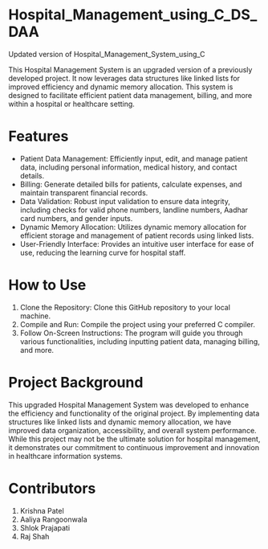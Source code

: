 # Hospital_Management_using_C_DS_DAA
Updated version of Hospital_Management_System_using_C

This Hospital Management System is an upgraded version of a previously developed project. It now leverages data structures like linked lists for improved efficiency and dynamic memory allocation. This system is designed to facilitate efficient patient data management, billing, and more within a hospital or healthcare setting.

# Features

- Patient Data Management: Efficiently input, edit, and manage patient data, including personal information, medical history, and contact details.
- Billing: Generate detailed bills for patients, calculate expenses, and maintain transparent financial records.
- Data Validation: Robust input validation to ensure data integrity, including checks for valid phone numbers, landline numbers, Aadhar card numbers, and gender inputs.
- Dynamic Memory Allocation: Utilizes dynamic memory allocation for efficient storage and management of patient records using linked lists.
- User-Friendly Interface: Provides an intuitive user interface for ease of use, reducing the learning curve for hospital staff.

# How to Use

1. Clone the Repository: Clone this GitHub repository to your local machine.
2. Compile and Run: Compile the project using your preferred C compiler.
3. Follow On-Screen Instructions: The program will guide you through various functionalities, including inputting patient data, managing billing, and more.

# Project Background

This upgraded Hospital Management System was developed to enhance the efficiency and functionality of the original project. By implementing data structures like linked lists and dynamic memory allocation, we have improved data organization, accessibility, and overall system performance. While this project may not be the ultimate solution for hospital management, it demonstrates our commitment to continuous improvement and innovation in healthcare information systems.

# Contributors
1. Krishna Patel
2. Aaliya Rangoonwala
3. Shlok Prajapati
4. Raj Shah
